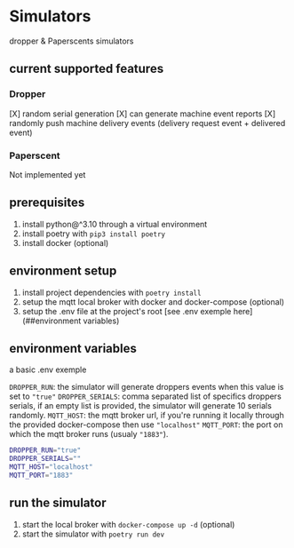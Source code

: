 # Simulators

dropper &amp; Paperscents simulators

## current supported features

### Dropper

[X] random serial generation
[X] can generate machine event reports
[X] randomly push machine delivery events (delivery request event + delivered event)

### Paperscent

Not implemented yet

## prerequisites

1. install python@^3.10 through a virtual environment
2. install poetry with `pip3 install poetry`
3. install docker (optional)

## environment setup

1. install project dependencies with `poetry install`
2. setup the mqtt local broker with docker and docker-compose (optional)
3. setup the .env file at the project's root [see .env exemple here](##environment variables)

## environment variables

a basic .env exemple

`DROPPER_RUN`: the simulator will generate droppers events when this value is set to `"true"`
`DROPPER_SERIALS`: comma separated list of specifics droppers serials, if an empty list is provided, the simulator will generate 10 serials randomly.
`MQTT_HOST`: the mqtt broker url, if you're running it locally through the provided docker-compose then use `"localhost"`
`MQTT_PORT`: the port on which the mqtt broker runs (usualy `"1883"`).

```bash
DROPPER_RUN="true"
DROPPER_SERIALS=""
MQTT_HOST="localhost"
MQTT_PORT="1883"
```

## run the simulator

1. start the local broker with `docker-compose up -d` (optional)
2. start the simulator with `poetry run dev`
